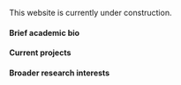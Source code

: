 This website is currently under construction.

#### Brief academic bio


#### Current projects


#### Broader research interests 

